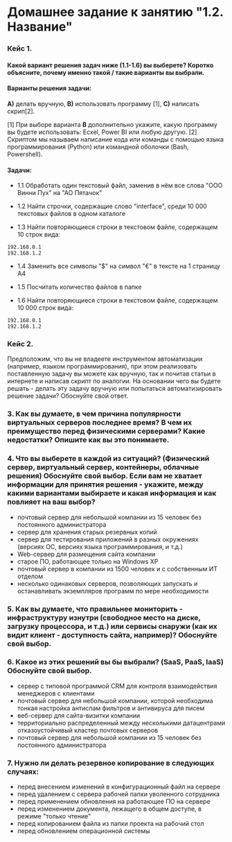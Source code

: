 # Домашнее задание к занятию "1.2. Название"

### Кейс 1. 

#### Какой вариант решения задач ниже (1.1-1.6) вы выберете? Коротко объясните, почему именно такой / такие варианты вы выбрали.


#### Варианты решения задачи:

**А)** делать вручную, **B)** использовать программу [1], **C)** написать скрип[2].

[1] При выборе варианта **В** дополнительно укажите, какую программу вы будете использовать: Ecxel, Power BI или любую другую.
[2] Скриптом мы называем написание кода или команды с помощью языка программирования (Python) или командной оболочки (Bash, Powershell).

#### Задачи:

* 1.1 Обработать один текстовый файл, заменив в нём все слова "ООО Винни Пух" на "АО Пятачок"

* 1.2 Найти строчки, содержащие слово "interface", среди 10 000 текстовых файлов в одном каталоге

* 1.3 Найти повторяющиеся строки в текстовом файле, содержащем 10 строк вида: 
```
192.168.0.1 
192.168.1.2
```

* 1.4 Заменить все символы "$" на символ "€" в тексте на 1 страницу А4

* 1.5 Посчитать количество файлов в папке

* 1.6 Найти повторяющиеся строки в текстовом файле, содержащем 10 000 строк вида: 
```
192.168.0.1 
192.168.1.2
```

### Кейс 2. 

Предположим, что вы не владеете инструментом автоматизации (например, языком программирования), при этом реализовать поставленную задачу вы можете как вручную, так и почитав статьи в интернете и написав скрипт по аналогии. 
На основании чего вы будете решать - делать эту задачу вручную или попытаться автоматизировать решение задачи? 
Обоснуйте свой ответ.


### 3. Как вы думаете, в чем причина популярности виртуальных серверов последнее время? В чем их преимущество перед физическими серверами? Какие недостатки? Опишите как вы это понимаете. 


### 4. Что вы выберете в каждой из ситуаций? (Физический сервер, виртуальный сервер, контейнеры, облачные решения) Обоснуйте свой выбор. Если вам не хватает информации для принятия решения - укажите, между какими вариантами выбираете и какая информация и как повлияет на ваш выбор? 
* почтовый сервер для небольшой компании из 15 человек без постоянного администратора
* сервер для хранения старых резервных копий
* сервер для тестирования приложений в разных окружениях (версиях ОС, версиях языка программирования, и т.д.)
* Web-сервер для размещения сайта компании
* старое ПО, работающее только на Windows XP
* почтовый сервер в компании из 1500 человек и с собственным ИТ отделом
* несколько одинаковых серверов, позволяющих запускать и останавливать экземпляров программ по мере необходимости

### 5. Как вы думаете, что правильнее мониторить - инфраструктуру изнутри (свободное место на диске, загрузку процессора, и т.д.) или сервисы снаружи (как их видит клиент - доступность сайта, например)? Обоснуйте свой выбор.

### 6. Какое из этих решений вы бы выбрали? (SaaS, PaaS, IaaS) Обоснуйте свой выбор. 
* сервер с типовой программой CRM для контроля взаимодействия менеджеров с клиентами 
* почтовый сервер для небольшой компании, которой необходима тонкая настройка антиспам фильтров и антивируса для писем
* веб-сервер для сайта-визитки компании
* территориально распределенный между несколькими датацентрами отказоустойчивый кластер почтовых серверов
* почтовый сервер для небольшой компании из 15 человек без постоянного администратора

### 7. Нужно ли делать резервное копирование в следующих случаях:
* перед внесением изменений в конфигурационный файл на сервере
* перед удалением с сервера рабочей папки уволенного сотрудника
* перед применением обновления на работающее ПО на сервере
* перед изменением документа, лежащего в общем доступе, в режиме "только чтение" 
* перед копированием файла из папки проекта на рабочий стол
* перед обновлением операционной системы 
